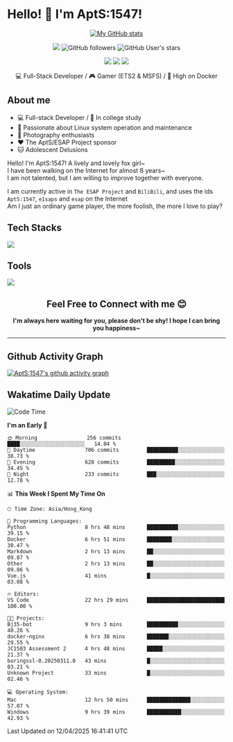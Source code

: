 # Hello! 👋 I'm AptS:1547! 

<div align="center">

 [![My GitHub stats](https://github-readme-stats.vercel.app/api?username=AptS-1547&show_icons=true&theme=transparent)](https://github.com/AptS-1547)

 ![](https://komarev.com/ghpvc/?username=AptS-1547&color=blue&style=flat-square)
 ![GitHub followers](https://img.shields.io/github/followers/AptS-1547?style=flat-square)
 ![GitHub User's stars](https://img.shields.io/github/stars/AptS-1547?style=flat-square)
 
 [![](https://img.shields.io/badge/website-4493f8?style=for-the-badge&logo=About.me&logoColor=white)](https://esaps.net/)
 [![](https://img.shields.io/badge/RSS-4493f8?style=for-the-badge&logo=rss&logoColor=white)](https://esaps.net/feed/)
 [![](https://img.shields.io/badge/Email-4493f8?style=for-the-badge&logo=gmail&logoColor=white)](mailto:apts-1547@esaps.net)

 💻 Full-Stack Developer / 🎮 Gamer (ETS2 & MSFS) / 🐋 High on Docker

</div>

## About me

- 💻 Full-stack Developer / 🏫 In college study
- 📶 Passionate about Linux system operation and maintenance
- 📸 Photography enthusiasts
- ❤ The AptS/ESAP Project sponsor
- 🐱 Adolescent Delusions

Hello! I'm AptS:1547! A lively and lovely fox girl~  
I have been walking on the Internet for almost 8 years~  
I am not talented, but I am willing to improve together with everyone.  

I am currently active in `The ESAP Project` and `BiliBili`, and uses the ids `AptS:1547`, `e1saps` and `esap` on the Internet  
Am I just an ordinary game player, the more foolish, the more I love to play?  

## Tech Stacks
<a href="https://skillicons.dev">
  <img src="https://skillicons.dev/icons?i=py,arduino,php,html,css,javascript,typescript,bash,java,kotlin,vue,go,nodejs,cpp,rust,tailwind" />
</a>
   
## Tools

<a href="https://skillicons.dev">
  <img src="https://skillicons.dev/icons?i=ae,pr,ps,au,blender,visualstudio,vscode,androidstudio,idea,anaconda,gradle,maven,npm,vite,yarn,cloudflare,docker,git,github,githubactions,jenkins,nginx,workers,wordpress,sentry,grafana,prometheus,postgres,mysql,mongodb,redis" />
</a>

## <div align="center"> Feel Free to Connect with me 😊 </div>

**<div align="center">I'm always here waiting for you, please don't be shy! I hope I can bring you happiness~</div>**

----------------------

## Github Activity Graph

[![AptS:1547's github activity graph](https://github-readme-activity-graph.vercel.app/graph?username=AptS-1547&theme=react-dark)](https://github.com/AptS-1547)

## Wakatime Daily Update

<!--START_SECTION:waka-->
![Code Time](http://img.shields.io/badge/Code%20Time-397%20hrs%2013%20mins-blue)

**I'm an Early 🐤** 

```text
🌞 Morning                256 commits         ████░░░░░░░░░░░░░░░░░░░░░   14.04 % 
🌆 Daytime                706 commits         ██████████░░░░░░░░░░░░░░░   38.73 % 
🌃 Evening                628 commits         █████████░░░░░░░░░░░░░░░░   34.45 % 
🌙 Night                  233 commits         ███░░░░░░░░░░░░░░░░░░░░░░   12.78 % 
```


📊 **This Week I Spent My Time On** 

```text
🕑︎ Time Zone: Asia/Hong_Kong

💬 Programming Languages: 
Python                   8 hrs 48 mins       ██████████░░░░░░░░░░░░░░░   39.15 % 
Docker                   6 hrs 51 mins       ████████░░░░░░░░░░░░░░░░░   30.47 % 
Markdown                 2 hrs 13 mins       ██░░░░░░░░░░░░░░░░░░░░░░░   09.87 % 
Other                    2 hrs 13 mins       ██░░░░░░░░░░░░░░░░░░░░░░░   09.86 % 
Vue.js                   41 mins             █░░░░░░░░░░░░░░░░░░░░░░░░   03.08 % 

🔥 Editors: 
VS Code                  22 hrs 29 mins      █████████████████████████   100.00 % 

🐱‍💻 Projects: 
Bj35-bot                 9 hrs 3 mins        ██████████░░░░░░░░░░░░░░░   40.26 % 
docker-nginx             6 hrs 38 mins       ███████░░░░░░░░░░░░░░░░░░   29.55 % 
JC1503 Assessment 2      4 hrs 48 mins       █████░░░░░░░░░░░░░░░░░░░░   21.37 % 
boringssl-0.20250311.0   43 mins             █░░░░░░░░░░░░░░░░░░░░░░░░   03.21 % 
Unknown Project          33 mins             █░░░░░░░░░░░░░░░░░░░░░░░░   02.46 % 

💻 Operating System: 
Mac                      12 hrs 50 mins      ██████████████░░░░░░░░░░░   57.07 % 
Windows                  9 hrs 39 mins       ███████████░░░░░░░░░░░░░░   42.93 % 
```


 Last Updated on 12/04/2025 16:41:41 UTC
<!--END_SECTION:waka-->
